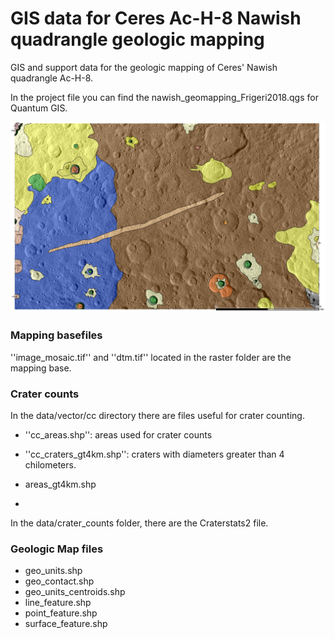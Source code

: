 # GIS data for Ceres Ac-H-8 Nawish quadrangle geologic mapping

GIS and support data for the geologic mapping of Ceres' Nawish quadrangle Ac-H-8.

In the project file you can find the nawish_geomapping_Frigeri2018.qgs for Quantum GIS.

![Geologic map of Nawish](doc/images/nawish_geologic.png)



### Mapping basefiles

''image_mosaic.tif'' and ''dtm.tif'' located in the raster folder are the mapping base.

### Crater counts

In the data/vector/cc directory there are files useful for crater counting.

 * ''cc_areas.shp'': areas used for crater counts
 * ''cc_craters_gt4km.shp'': craters with diameters greater than 4 chilometers.

 * areas_gt4km.shp
 * 

In the data/crater_counts folder, there are the Craterstats2 file.

### Geologic Map files

 * geo_units.shp 
 * geo_contact.shp
 * geo_units_centroids.shp
 * line_feature.shp
 * point_feature.shp
 * surface_feature.shp
